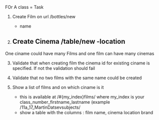 FOr A class
= Task
1. Create Film on url /bottles/new
	- name
	
2. Create Cinema /table/new
	-location
	-
One ciname could have many Films and one film can have many cinemas

3. Validate that when creating film the cinema id for existing ciname is specified. If not the validation should fail

4. Validate that no two films with the same name could be created
5. Show a list of films and on which ciname is it
	- this is available at /#{my_index}films/ where my_index is your class_number_firstname_lastname (example /11a_17_MartinDatsevsubjects/
	- show a table with the columns : film name, cinema location brand
